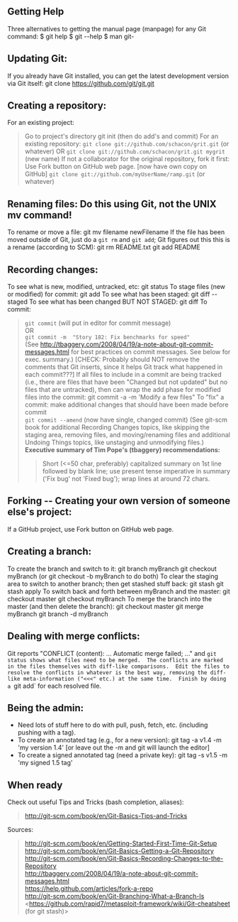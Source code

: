 ## Getting Help #

Three alternatives to getting the manual page (manpage) for any Git command:
    $ git help <verb>
    $ git <verb> --help
    $ man git-<verb>

## Updating Git: #

If you already have Git installed, you can get the latest development
version via Git itself:
    git clone https://github.com/git/git.git

## Creating a repository: #

For an existing project:
>    Go to project's directory
    git init  (then do add's and commit)
For an existing repository:
>    `git clone git://github.com/schacon/grit.git`  (or whatever)
>  OR
>    `git clone git://github.com/schacon/grit.git mygrit` (new name)
If not a collaborator for the original repository, fork it first:
>   Use Fork button on GitHub web page. [now have own copy on GitHub]
>   `git clone git://github.com/myUserName/ramp.git` (or whatever)

## Renaming files:  Do this using Git, not the UNIX mv command! #

To rename or move a file:
    git mv filename newFilename
If the file has been moved outside of Git, just do a `git rm` and
`git add`; Git figures out this this is a rename (according to SCM):
    git rm README.txt
    git add README

## Recording changes: #

To see what is new, modified, untracked, etc:
    git status
To stage files (new or modified) for commit:
    git add <file>
To see what has been staged:
    git diff --staged
To see what has been changed BUT NOT STAGED:
    git diff
To commit:
>    `git commit` (will put in editor for commit message)  
>  OR  
>    `git commit -m  "Story 182: Fix benchmarks for speed"`  
>  (See
>  <http://tbaggery.com/2008/04/19/a-note-about-git-commit-messages.html>
>  for best practices on commit messages.  See below for exec. summary.)
>  [CHECK: Probably should NOT remove the comments that Git
>  inserts, since it helps Git track what happened in each commit???]
If all files to include in a commit are being tracked (i.e., there
are files that have been "Changed but not updated" but no files that
are untracked), then can wrap the add phase for modified files into
the commit:
    git commit -a -m 'Modify a few files"
To "fix" a commit:
>   make additional changes that should have been made before commit  
>   `git commit --amend` (now have single, changed commit)
(See git-scm book for additional Recording Changes topics, like
skipping the staging area, removing files, and moving/renaming
files and additional Undoing Things topics, like unstaging and
unmodifying files.)
> __Executive summary of Tim Pope's (tbaggery) recommendations:__  
>>   Short (<=50 char, preferably) capitalized summary on 1st line followed
>>   by blank line; use present tense imperative in summary ('Fix bug' not
>>   'Fixed bug'); wrap lines at around 72 chars.

## Forking -- Creating your own version of someone else's project: #

If a GitHub project, use Fork button on GitHub web page.

## Creating a branch: #

To create the branch and switch to it:
    git branch myBranch
    git checkout myBranch  (or git checkout -b myBranch to do both)
To clear the staging area to switch to another branch; then get stashed stuff back:
    git stash
    git stash apply
To switch back and forth between myBranch and the master:
    git checkout master
    git checkout myBranch
To merge the branch into the master (and then delete the branch):
    git checkout master
    git merge myBranch
    git branch -d myBranch

## Dealing with merge conflicts: #

Git reports "CONFLICT (content): ...  Automatic merge failed; ..."
and `git status shows what files need to be merged.  The conflicts
are marked in the files themselves with diff-like comparisons.  Edit
the files to resolve the conflicts in whatever is the best way,
removing the diff-like meta-information ("<<<" etc.) at the same
time.  Finish by doing a `git add` for each resolved file.

## Being the admin: #
- Need lots of stuff here to do with pull, push, fetch, etc.
   (including pushing with a tag).
- To create an annotated tag (e.g., for a new version):
    git tag -a v1.4 -m 'my version 1.4'
        [or leave out the -m and git will launch the editor]
- To create a signed annotated tag (need a private key):
    git tag -s v1.5 -m 'my signed 1.5 tag'

## When ready #

Check out useful Tips and Tricks (bash completion, aliases):
>   <http://git-scm.com/book/en/Git-Basics-Tips-and-Tricks>


Sources:
>  <http://git-scm.com/book/en/Getting-Started-First-Time-Git-Setup>  
>  <http://git-scm.com/book/en/Git-Basics-Getting-a-Git-Repository>  
>  <http://git-scm.com/book/en/Git-Basics-Recording-Changes-to-the-Repository>  
>  <http://tbaggery.com/2008/04/19/a-note-about-git-commit-messages.html>  
>  <https://help.github.com/articles/fork-a-repo>  
>  <http://git-scm.com/book/en/Git-Branching-What-a-Branch-Is>  
>  <https://github.com/rapid7/metasploit-framework/wiki/Git-cheatsheet (for git stash)>  
